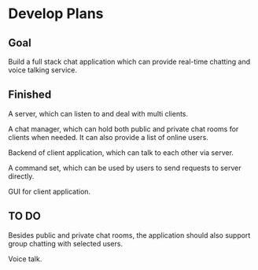 # Develop Plans


## Goal
Build a full stack chat application which can provide real-time chatting and voice talking service.


## Finished
A server, which can listen to and deal with multi clients.

A chat manager, which can hold both public and private chat rooms for clients when needed. It can also provide a list of online users.

Backend of client application, which can talk to each other via server. 

A command set, which can be used by users to send requests to server directly. 

GUI for client application.

## TO DO

Besides public and private chat rooms, the application should also support group chatting with selected users.

Voice talk.

